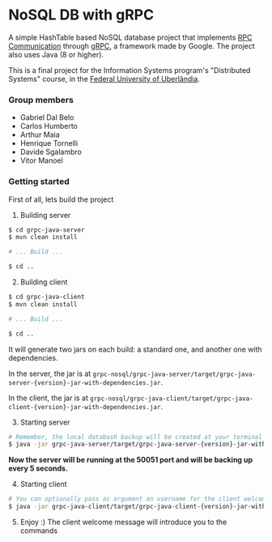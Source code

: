 # NoSQL DB with gRPC

A simple HashTable based NoSQL database project that implements [RPC Communication](https://en.wikipedia.org/wiki/Remote_procedure_call) through [gRPC](https://grpc.io/), a framework made by Google. The project also uses Java (8 or higher).

This is a final project for the Information Systems program's "Distributed Systems" course, in the [Federal University of Uberlândia](http://www.ufu.br/).

### Group members
- Gabriel Dal Belo
- Carlos Humberto
- Arthur Maia
- Henrique Tornelli
- Davide Sgalambro
- Vitor Manoel

### Getting started
First of all, lets build the project

1. Building server
```bash
$ cd grpc-java-server
$ mvn clean install

# ... Build ...

$ cd ..
```

2. Building client
```bash
$ cd grpc-java-client
$ mvn clean install

# ... Build ...

$ cd ..
```

It will generate two jars on each build: a standard one, and another one with dependencies.

In the server, the jar is at `grpc-nosql/grpc-java-server/target/grpc-java-server-{version}-jar-with-dependencies.jar`.

In the client, the jar is at `grpc-nosql/grpc-java-client/target/grpc-java-client-{version}-jar-with-dependencies.jar`.

3. Starting server
```bash
# Remember, the local databash backup will be created at your terminal located folder, in this case, the source folder 'grpc-nosql'
$ java -jar grpc-java-server/target/grpc-java-server-{version}-jar-with-dependencies.jar
```

**Now the server will be running at the 50051 port and will be backing up every 5 seconds.**

4. Starting client
```bash
# You can optionally pass as argument an username for the client welcome message
$ java -jar grpc-java-client/target/grpc-java-client-{version}-jar-with-dependencies.jar CustomUsername
```

5. Enjoy :) The client welcome message will introduce you to the commands
